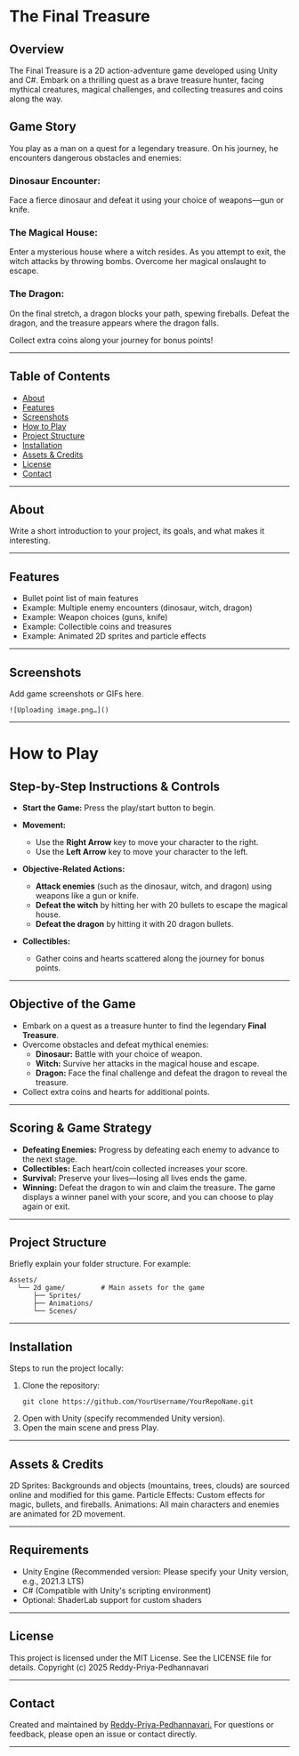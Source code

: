 # The Final Treasure

## Overview
The Final Treasure is a 2D action-adventure game developed using Unity and C#. Embark on a thrilling quest as a brave treasure hunter, facing mythical creatures, magical challenges, and collecting treasures and coins along the way.

## Game Story
You play as a man on a quest for a legendary treasure. On his journey, he encounters dangerous obstacles and enemies:

### Dinosaur Encounter:
Face a fierce dinosaur and defeat it using your choice of weapons—gun or knife.

### The Magical House:
Enter a mysterious house where a witch resides. As you attempt to exit, the witch attacks by throwing bombs. Overcome her magical onslaught to escape.

### The Dragon:
On the final stretch, a dragon blocks your path, spewing fireballs. Defeat the dragon, and the treasure appears where the dragon falls.

Collect extra coins along your journey for bonus points!

---

## Table of Contents

- [About](#about)
- [Features](#features)
- [Screenshots](#screenshots)
- [How to Play](#how-to-play)
- [Project Structure](#project-structure)
- [Installation](#installation)
- [Assets & Credits](#assets--credits)
- [License](#license)
- [Contact](#contact)

---

## About

Write a short introduction to your project, its goals, and what makes it interesting.

---

## Features

- Bullet point list of main features
- Example: Multiple enemy encounters (dinosaur, witch, dragon)
- Example: Weapon choices (guns, knife)
- Example: Collectible coins and treasures
- Example: Animated 2D sprites and particle effects

---

## Screenshots

Add game screenshots or GIFs here.

```
![Uploading image.png…]()

```

---

# How to Play

## Step-by-Step Instructions & Controls

* **Start the Game:** Press the play/start button to begin.


* **Movement:**
  * Use the **Right Arrow** key to move your character to the right.
  * Use the **Left Arrow** key to move your character to the left.

* **Objective-Related Actions:**
  * **Attack enemies** (such as the dinosaur, witch, and dragon) using weapons like a gun or knife.
  * **Defeat the witch** by hitting her with 20 bullets to escape the magical house.
  * **Defeat the dragon** by hitting it with 20 dragon bullets.

* **Collectibles:**
  * Gather coins and hearts scattered along the journey for bonus points.

---

## Objective of the Game

* Embark on a quest as a treasure hunter to find the legendary **Final Treasure**.
* Overcome obstacles and defeat mythical enemies:
  * **Dinosaur:** Battle with your choice of weapon.
  * **Witch:** Survive her attacks in the magical house and escape.
  * **Dragon:** Face the final challenge and defeat the dragon to reveal the treasure.
* Collect extra coins and hearts for additional points.

---

## Scoring & Game Strategy

* **Defeating Enemies:** Progress by defeating each enemy to advance to the next stage.
* **Collectibles:** Each heart/coin collected increases your score.
* **Survival:** Preserve your lives—losing all lives ends the game.
* **Winning:** Defeat the dragon to win and claim the treasure. The game displays a winner panel with your score, and you can choose to play again or exit.


---

## Project Structure

Briefly explain your folder structure. For example:

```
Assets/
  └── 2d game/         # Main assets for the game
      ├── Sprites/
      ├── Animations/
      └── Scenes/
```

---

## Installation

Steps to run the project locally:

1. Clone the repository:
   ```
   git clone https://github.com/YourUsername/YourRepoName.git
   ```
2. Open with Unity (specify recommended Unity version).
3. Open the main scene and press Play.

---

## Assets & Credits

2D Sprites: Backgrounds and objects (mountains, trees, clouds) are sourced online and modified for this game.
Particle Effects: Custom effects for magic, bullets, and fireballs.
Animations: All main characters and enemies are animated for 2D movement.

---

## Requirements
  * Unity Engine (Recommended version: Please specify your Unity version, e.g., 2021.3 LTS)
  * C# (Compatible with Unity's scripting environment)
  * Optional: ShaderLab support for custom shaders

---

## License

This project is licensed under the MIT License.
See the LICENSE file for details.
Copyright (c) 2025 Reddy-Priya-Pedhannavari

---

## Contact

Created and maintained by [Reddy-Priya-Pedhannavari.](https://github.com/Reddy-Priya-Pedhannavari)
For questions or feedback, please open an issue or contact directly.

---

